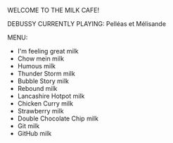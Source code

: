 WELCOME TO THE MILK CAFE!

DEBUSSY CURRENTLY PLAYING: Pelléas et Mélisande


MENU:

* I'm feeling great milk
* Chow mein milk
* Humous milk
* Thunder Storm milk
* Bubble Story milk
* Rebound milk
* Lancashire Hotpot milk
* Chicken Curry milk
* Strawberry milk
* Double Chocolate Chip milk
* Git milk
* GitHub milk
